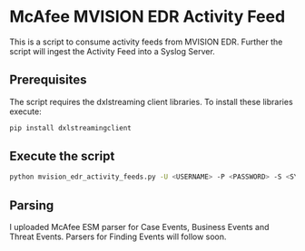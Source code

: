 # McAfee MVISION EDR Activity Feed

This is a script to consume activity feeds from MVISION EDR. Further the script will ingest the Activity Feed into a Syslog Server.

## Prerequisites

The script requires the dxlstreaming client libraries. To install these libraries execute:
```sh
pip install dxlstreamingclient
```

## Execute the script

```sh
python mvision_edr_activity_feeds.py -U <USERNAME> -P <PASSWORD> -S <SYSLOG IP> -SP <SYSLOG PORT>

```

## Parsing

I uploaded McAfee ESM parser for Case Events, Business Events and Threat Events. Parsers for Finding Events will follow soon.
